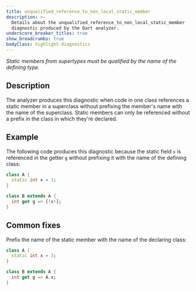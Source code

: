 ```yaml
---
title: unqualified_reference_to_non_local_static_member
description: >-
  Details about the unqualified_reference_to_non_local_static_member
  diagnostic produced by the Dart analyzer.
underscore_breaker_titles: true
show_breadcrumbs: true
bodyClass: highlight-diagnostics
---
```


_Static members from supertypes must be qualified by the name of the defining
type._

## Description

The analyzer produces this diagnostic when code in one class references a
static member in a superclass without prefixing the member's name with the
name of the superclass. Static members can only be referenced without a
prefix in the class in which they're declared.

## Example

The following code produces this diagnostic because the static field `x` is
referenced in the getter `g` without prefixing it with the name of the
defining class:

```dart
class A {
  static int x = 3;
}

class B extends A {
  int get g => [!x!];
}
```

## Common fixes

Prefix the name of the static member with the name of the declaring class:

```dart
class A {
  static int x = 3;
}

class B extends A {
  int get g => A.x;
}
```
